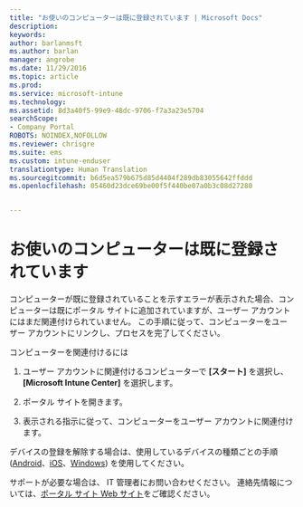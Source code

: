 ```yaml
---
title: "お使いのコンピューターは既に登録されています | Microsoft Docs"
description: 
keywords: 
author: barlanmsft
ms.author: barlan
manager: angrobe
ms.date: 11/29/2016
ms.topic: article
ms.prod: 
ms.service: microsoft-intune
ms.technology: 
ms.assetid: 8d3a40f5-99e9-48dc-9706-f7a3a23e5704
searchScope:
- Company Portal
ROBOTS: NOINDEX,NOFOLLOW
ms.reviewer: chrisgre
ms.suite: ems
ms.custom: intune-enduser
translationtype: Human Translation
ms.sourcegitcommit: b6d5ea579b675d85d4404f289db83055642ffddd
ms.openlocfilehash: 05460d23dce69be00f5f440be07a0b3c08d27280


---
```


# <a name="your-computer-is-already-enrolled"></a>お使いのコンピューターは既に登録されています

コンピューターが既に登録されていることを示すエラーが表示された場合、コンピューターは既にポータル サイトに追加されていますが、ユーザー アカウントにはまだ関連付けられていません。 この手順に従って、コンピューターをユーザー アカウントにリンクし、プロセスを完了してください。  

コンピューターを関連付けるには

1.  ユーザー アカウントに関連付けるコンピューターで **[スタート]** を選択し、**[Microsoft Intune Center]** を選択します。

2.  ポータル サイトを開きます。

3.  表示される指示に従って、コンピューターをユーザー アカウントに関連付けます。

デバイスの登録を解除する場合は、使用しているデバイスの種類ごとの手順 ([Android](unenroll-your-device-from-intune-android.md)、[iOS](unenroll-your-device-from-intune-ios.md)、[Windows](unenroll-your-device-from-intune-windows.md)) を使用してください。

サポートが必要な場合は、 IT 管理者にお問い合わせください。 連絡先情報については、[ポータル サイト Web サイト](http://portal.manage.microsoft.com)をご確認ください。



<!--HONumber=Dec16_HO2-->


